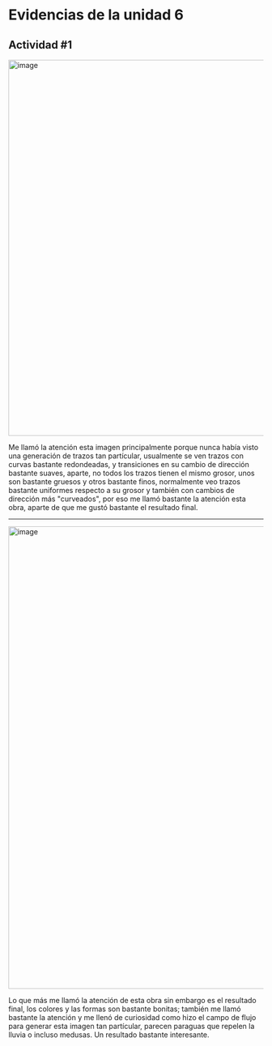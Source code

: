 # Evidencias de la unidad 6

## Actividad #1


<img width="742" height="743" alt="image" src="https://github.com/user-attachments/assets/cf2e4387-d0e8-414e-b503-203c85c106fc" />

 


Me llamó la atención esta imagen principalmente porque nunca había visto una generación de trazos tan partícular, usualmente se ven trazos con curvas bastante redondeadas, y transiciones en su cambio de dirección bastante suaves, aparte, no todos los trazos tienen el mismo grosor, unos son bastante gruesos y otros bastante finos, normalmente veo trazos bastante uniformes respecto a su grosor y también con cambios de dirección más "curveados", por eso me llamó bastante la atención esta obra, aparte de que me gustó bastante el resultado final.

---

<img width="907" height="914" alt="image" src="https://github.com/user-attachments/assets/192c7126-8999-4dd8-9476-2df70a103602" />

Lo que más me llamó la atención de esta obra sin embargo es el resultado final, los colores y las formas son bastante bonitas; también me llamó bastante la atención y me llenó de curiosidad como hizo el campo de flujo para generar esta imagen tan partícular, parecen paraguas que repelen la lluvia o incluso medusas. Un resultado bastante interesante.



